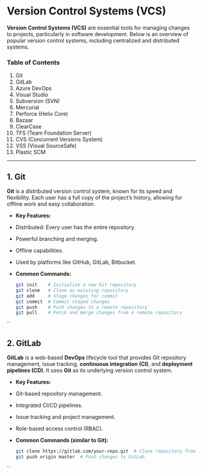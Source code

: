 # Version Control Systems (VCS)
**Version Control Systems (VCS)** are essential tools for managing changes to projects, particularly in software development. Below is an overview of popular version control systems, including centralized and distributed systems.

### Table of Contents
1. Git
2. GitLab
3. Azure DevOps
4. Visual Studio
5. Subversion (SVN)
6. Mercurial
7. Perforce (Helix Core)
8. Bazaar
9. ClearCase
10. TFS (Team Foundation Server)
11. CVS (Concurrent Versions System)
12. VSS (Visual SourceSafe)
13. Plastic SCM

---

## 1. Git
**Git** is a distributed version control system, known for its speed and flexibility. Each user has a full copy of the project’s history, allowing for offline work and easy collaboration.

- **Key Features:**

- Distributed: Every user has the entire repository.
- Powerful branching and merging.
- Offline capabilities.
- Used by platforms like GitHub, GitLab, Bitbucket.
  
- **Common Commands:**
  ```bash
  git init    # Initialize a new Git repository
  git clone   # Clone an existing repository
  git add     # Stage changes for commit
  git commit  # Commit staged changes
  git push    # Push changes to a remote repository
  git pull    # Fetch and merge changes from a remote repository

``

## 2. GitLab
**GitLab** is a web-based **DevOps** lifecycle tool that provides Git repository management, issue tracking, **continuous integration (CI)**, and **deployment pipelines (CD)**. It uses **Git** as its underlying version control system.

- **Key Features:**

- Git-based repository management.
- Integrated CI/CD pipelines.
- Issue tracking and project management.
- Role-based access control (RBAC).
  
- **Common Commands (similar to Git):**
  ```bash
  git clone https://gitlab.com/your-repo.git  # Clone repository from GitLab
  git push origin master  # Push changes to GitLab

``
